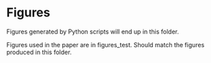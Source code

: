 # Figures
Figures generated by Python scripts will end up in this folder. 

Figures used in the paper are in figures_test. Should match the figures produced in this folder.